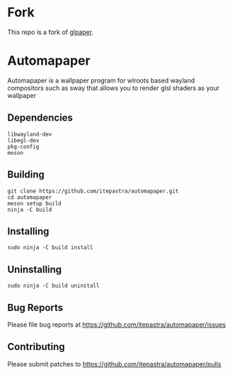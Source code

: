 # Fork  
This repo is a fork of [glpaper](https://hg.sr.ht/~scoopta/glpaper).

# Automapaper
Automapaper is a wallpaper program for wlroots based wayland compositors such as sway that allows you to render glsl shaders as your wallpaper

## Dependencies
	libwayland-dev
	libegl-dev
	pkg-config
	meson
## Building
	git clone https://github.com/itepastra/automapaper.git
	cd automapaper
	meson setup build
	ninja -C build
## Installing
	sudo ninja -C build install
## Uninstalling
	sudo ninja -C build uninstall
## Bug Reports
Please file bug reports at https://github.com/itepastra/automapaper/issues
## Contributing
Please submit patches to https://github.com/itepastra/automapaper/pulls

